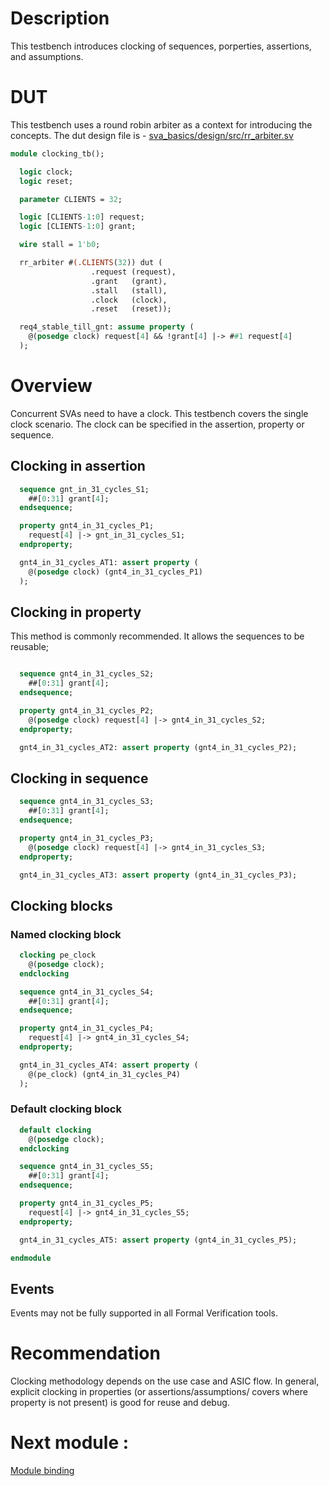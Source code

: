 # Description
This testbench introduces clocking of sequences, porperties, assertions,
and assumptions.

# DUT
This testbench uses a round robin arbiter as a context for introducing the
concepts. The dut design file is -
[sva_basics/design/src/rr_arbiter.sv](https://github.com/openformal/sva_basics/blob/master/design/docs/rr_arbiter.md)

```sv
module clocking_tb();

  logic clock;
  logic reset;

  parameter CLIENTS = 32;

  logic [CLIENTS-1:0] request;
  logic [CLIENTS-1:0] grant;

  wire stall = 1'b0;

  rr_arbiter #(.CLIENTS(32)) dut (
                  .request (request),
                  .grant   (grant),
                  .stall   (stall),
                  .clock   (clock),
                  .reset   (reset));

  req4_stable_till_gnt: assume property (
    @(posedge clock) request[4] && !grant[4] |-> ##1 request[4]
  );

```
# Overview
Concurrent SVAs need to have a clock. This testbench covers the single clock
scenario. The clock can be specified in the assertion, property or sequence.

## Clocking in assertion
```sv
  sequence gnt_in_31_cycles_S1;
    ##[0:31] grant[4];
  endsequence;

  property gnt4_in_31_cycles_P1;
    request[4] |-> gnt_in_31_cycles_S1;
  endproperty;

  gnt4_in_31_cycles_AT1: assert property (
    @(posedge clock) (gnt4_in_31_cycles_P1)
  );

```
## Clocking in property
This method is commonly recommended. It allows the sequences
to be reusable;
```sv

  sequence gnt4_in_31_cycles_S2;
    ##[0:31] grant[4];
  endsequence;

  property gnt4_in_31_cycles_P2;
    @(posedge clock) request[4] |-> gnt4_in_31_cycles_S2;
  endproperty;

  gnt4_in_31_cycles_AT2: assert property (gnt4_in_31_cycles_P2);

```
## Clocking in sequence
```sv
  sequence gnt4_in_31_cycles_S3;
    ##[0:31] grant[4];
  endsequence;

  property gnt4_in_31_cycles_P3;
    @(posedge clock) request[4] |-> gnt4_in_31_cycles_S3;
  endproperty;

  gnt4_in_31_cycles_AT3: assert property (gnt4_in_31_cycles_P3);


```
## Clocking blocks
### Named clocking block
```sv
  clocking pe_clock
    @(posedge clock);
  endclocking

  sequence gnt4_in_31_cycles_S4;
    ##[0:31] grant[4];
  endsequence;

  property gnt4_in_31_cycles_P4;
    request[4] |-> gnt4_in_31_cycles_S4;
  endproperty;

  gnt4_in_31_cycles_AT4: assert property (
    @(pe_clock) (gnt4_in_31_cycles_P4)
  );
```
### Default clocking block
```sv
  default clocking
    @(posedge clock);
  endclocking

  sequence gnt4_in_31_cycles_S5;
    ##[0:31] grant[4];
  endsequence;

  property gnt4_in_31_cycles_P5;
    request[4] |-> gnt4_in_31_cycles_S5;
  endproperty;

  gnt4_in_31_cycles_AT5: assert property (gnt4_in_31_cycles_P5);

endmodule
```
## Events
Events may not be fully supported in all Formal Verification tools.

# Recommendation
Clocking methodology depends on the use case and ASIC flow.
In general, explicit clocking in properties (or assertions/assumptions/
covers where property is not present) is good for reuse and debug.
# **Next module** :
[Module binding](https://github.com/openformal/sva_basics/blob/master/testbench/docs/bind_tb.md)
